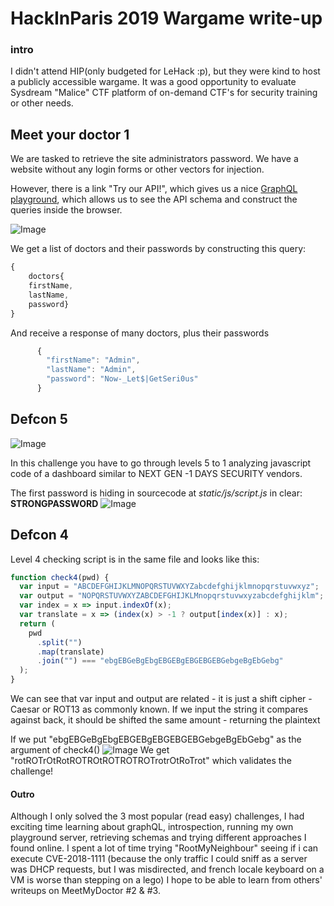 # HackInParis 2019 Wargame write-up

### intro

I didn't attend HIP(only budgeted for LeHack :p), but they were kind to host a publicly accessible wargame. 
It was a good opportunity to evaluate Sysdream "Malice" CTF platform of on-demand CTF's for security training or other needs.

## Meet your doctor 1

We are tasked to retrieve the site administrators password. We have a website without any login forms or other vectors for injection.

However, there is a link "Try our API!", which gives us a nice [GraphQL playground](https://github.com/prisma/graphql-playground), 
which allows us to see the API schema and construct the queries inside the browser. 

![Image](https://eqqn.github.io/images/Doctor3.JPG)

We get a list of doctors and their passwords by constructing this query:
```js
{
    doctors{
    firstName, 
    lastName, 
    password}
}
```

And receive a response of many doctors, plus their passwords

```js
      {
        "firstName": "Admin",
        "lastName": "Admin",
        "password": "Now-_Let$|GetSeri0us"
      }
```

## Defcon 5
![Image](https://eqqn.github.io/images/defcon1.JPG)

In this challenge you have to go through levels 5 to 1 analyzing javascript code of a dashboard similar to NEXT GEN -1 DAYS SECURITY vendors.

The first password is hiding in sourcecode at *static/js/script.js*  in clear: **STRONGPASSWORD**
![Image](https://eqqn.github.io/images/defcon2.JPG)

## Defcon 4
Level 4 checking script is in the same file and looks like this:

```js
function check4(pwd) {
  var input = "ABCDEFGHIJKLMNOPQRSTUVWXYZabcdefghijklmnopqrstuvwxyz";
  var output = "NOPQRSTUVWXYZABCDEFGHIJKLMnopqrstuvwxyzabcdefghijklm";
  var index = x => input.indexOf(x);
  var translate = x => (index(x) > -1 ? output[index(x)] : x);
  return (
    pwd
      .split("")
      .map(translate)
      .join("") === "ebgEBGeBgEbgEBGEBgEBGEBGEBGebgeBgEbGebg"
  );
}
```

We can see that var input and output are related - it is just a shift cipher - Caesar or ROT13 as commonly known. If we input the string it compares against back, it should be shifted the same amount - returning the plaintext

If we put "ebgEBGeBgEbgEBGEBgEBGEBGEBGebgeBgEbGebg" as the argument of check4() 
![Image](https://eqqn.github.io/images/defcon3.JPG)
We get "rotROTrOtRotROTROtROTROTROTrotrOtRoTrot"  which validates the challenge!


#### Outro
Although I only solved the 3 most popular (read easy) challenges, I had exciting time learning about graphQL, introspection, running my own playground server, retrieving schemas and trying different approaches I found online. I spent a lot of time trying "RootMyNeighbour" seeing if i can execute CVE-2018-1111 (because the only traffic I could sniff as a server was DHCP  requests, but I was misdirected, and french locale keyboard on a VM is worse than stepping on a lego) I hope to be able to learn from others' writeups on MeetMyDoctor #2 & #3.


